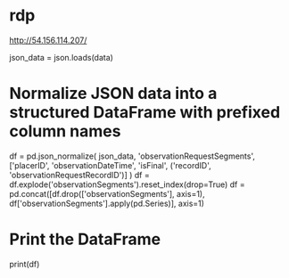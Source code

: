 # rdp


http://54.156.114.207/

json_data = json.loads(data)

# Normalize JSON data into a structured DataFrame with prefixed column names
df = pd.json_normalize(
    json_data,
    'observationRequestSegments',
    ['placerID', 'observationDateTime', 'isFinal', ('recordID', 'observationRequestRecordID')]
)
df = df.explode('observationSegments').reset_index(drop=True)
df = pd.concat([df.drop(['observationSegments'], axis=1), df['observationSegments'].apply(pd.Series)], axis=1)

# Print the DataFrame
print(df)








